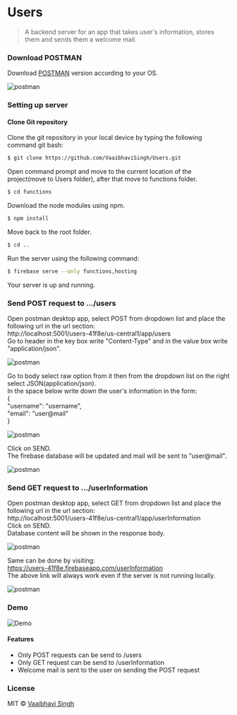# Users

> A backend server for an app that takes user's information, stores them and sends them a welcome mail.

### Download POSTMAN
Download [POSTMAN](https://www.getpostman.com/apps) version according to your OS. 

<img src="https://s22.postimg.cc/hiwuayl0x/postman.png" alt="postman">

### Setting up server

#### Clone Git repository 
Clone the git repository in your local device by typing the following command git bash:

```sh
$ git clone https://github.com/VaaibhaviSingh/Users.git
```

Open command prompt and move to the current location of the project(move to Users folder), after that move to functions folder.

```sh
$ cd functions
```

Download the node modules using npm.

```sh
$ npm install
```

Move back to the root folder.

```sh
$ cd ..
```

Run the server using the following command:

```sh
$ firebase serve --only functions,hosting
```

Your server is up and running.

### Send POST request to .../users  

Open postman desktop app, select POST from dropdown list and place the following url in the url section: <br />
http://localhost:5001/users-41f8e/us-central1/app/users <br />
Go to header in the key box write "Content-Type" and in the value box write "application/json".

<img src="https://s8.postimg.cc/4ijhcqefp/Header.png" alt="postman">

Go to body select raw option from it then from the dropdown list on the right select JSON(application/json). <br />
In the space below write down the user's information in the form: <br />
{ <br />
	"username": "username", <br />
	"email": "user@mail" <br />
} <br />

<img src="https://s8.postimg.cc/u7ypjztid/Body.png" alt="postman">

Click on SEND. <br />
The firebase database will be updated and mail will be sent to "user@mail". <br />

<img src="https://s8.postimg.cc/924wpg8f9/Mail.png" alt="postman">

### Send GET request to .../userInformation

Open postman desktop app, select GET from dropdown list and place the following url in the url section: <br />
http://localhost:5001/users-41f8e/us-central1/app/userInformation <br />
Click on SEND. <br />
Database content will be shown in the response body. <br />

<img src="https://s8.postimg.cc/d22val28l/GET.png" alt="postman">

Same can be done by visiting: <br />
https://users-41f8e.firebaseapp.com/userInformation <br />
The above link will always work even if the server is not running locally. <br />

<img src="https://s8.postimg.cc/twh97g2ud/Browser.png" alt="postman">

### Demo
<img src="https://youtu.be/d-jRMoINkYM" alt="Demo">

#### Features
* Only POST requests can be send to /users
* Only GET request can be send to /userInformation
* Welcome mail is sent to the user on sending the POST request

### License
MIT © [Vaaibhavi Singh](https://github.com/VaaibhaviSingh)
